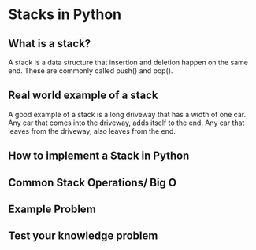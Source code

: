 # Stacks in Python

## What is a stack?
A stack is a data structure that insertion and deletion happen on the same end. These are commonly called push() and pop().

## Real world example of a stack
A good example of a stack is a long driveway that has a width of one car. Any car that comes into the driveway, adds itself to the end. Any car that leaves from the driveway, also leaves from the end.



## How to implement a Stack in Python
## Common Stack Operations/ Big O

## Example Problem
## Test your knowledge problem

